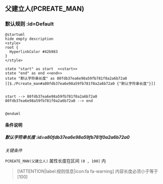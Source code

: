 ## 父建立人(PCREATE_MAN) <!-- {docsify-ignore-all} -->

   

### 默认规则 :id=Default

```plantuml
@startuml
hide empty description
<style>
root {
  HyperlinkColor #42b983
}
</style>

state "start" as start  <<start>>
state "end" as end <<end>>
state "默认字符串长度" as 80fdb37ea6e98a59fb781f0a2a6b72a0 [[$./Pcreate_man#a80fdb37ea6e98a59fb781f0a2a6b72a0 {"默认字符串长度"}]]


start --> 80fdb37ea6e98a59fb781f0a2a6b72a0 
80fdb37ea6e98a59fb781f0a2a6b72a0 --> end 


@enduml
```

#### 条件说明

##### 默认字符串长度 :id=a80fdb37ea6e98a59fb781f0a2a6b72a0


*关键条件*


`PCREATE_MAN(父建立人)` 属性长度在区间 `(0 , 100]` 内

> [!ATTENTION|label:规则信息|icon:fa fa-warning]
> 内容长度必须小于等于[100]







